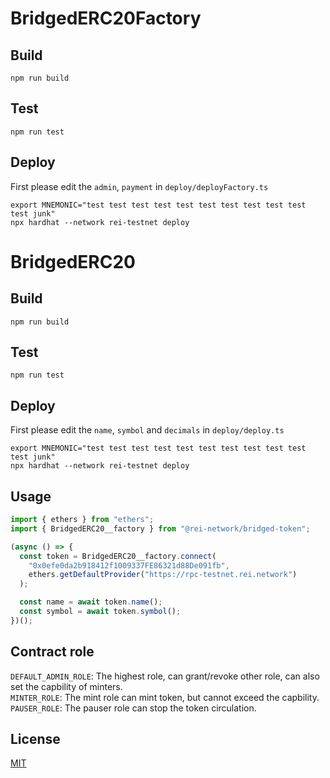 # BridgedERC20Factory

## Build

```
npm run build
```
## Test

```
npm run test
```

## Deploy

First please edit the `admin`, `payment` in `deploy/deployFactory.ts`

```
export MNEMONIC="test test test test test test test test test test test junk"
npx hardhat --network rei-testnet deploy
```

# BridgedERC20

## Build

```
npm run build
```

## Test

```
npm run test
```

## Deploy

First please edit the `name`, `symbol` and `decimals` in `deploy/deploy.ts`

```
export MNEMONIC="test test test test test test test test test test test junk"
npx hardhat --network rei-testnet deploy
```

## Usage

```ts
import { ethers } from "ethers";
import { BridgedERC20__factory } from "@rei-network/bridged-token";

(async () => {
  const token = BridgedERC20__factory.connect(
    "0x0efe0da2b918412f1009337FE86321d88De091fb",
    ethers.getDefaultProvider("https://rpc-testnet.rei.network")
  );

  const name = await token.name();
  const symbol = await token.symbol();
})();
```

## Contract role

`DEFAULT_ADMIN_ROLE`: The highest role, can grant/revoke other role, can also set the capbility of minters.</br>
`MINTER_ROLE`: The mint role can mint token, but cannot exceed the capbility.</br>
`PAUSER_ROLE`: The pauser role can stop the token circulation.

## License

[MIT](./LICENSE)

